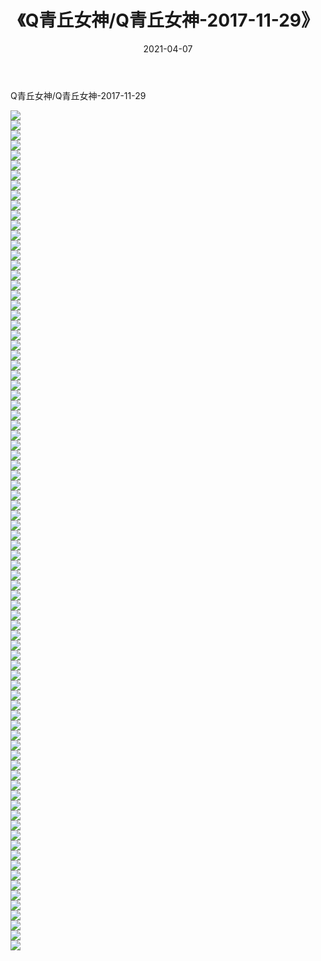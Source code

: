 ﻿---
layout: post
title:  《Q青丘女神/Q青丘女神-2017-11-29》
date:   2021-04-07
img: http://pic.660000.xyz/1:/网络美图/2021/Q青丘女神/Q青丘女神-2017-11-29/000.jpg
categories: [美女, 清纯, 唯美]
---

Q青丘女神/Q青丘女神-2017-11-29

 ![](http://pic.660000.xyz/1:/网络美图/2021/Q青丘女神/Q青丘女神-2017-11-29/001.jpg) <br>![](http://pic.660000.xyz/1:/网络美图/2021/Q青丘女神/Q青丘女神-2017-11-29/002.jpg) <br>![](http://pic.660000.xyz/1:/网络美图/2021/Q青丘女神/Q青丘女神-2017-11-29/003.jpg) <br>![](http://pic.660000.xyz/1:/网络美图/2021/Q青丘女神/Q青丘女神-2017-11-29/004.jpg) <br>![](http://pic.660000.xyz/1:/网络美图/2021/Q青丘女神/Q青丘女神-2017-11-29/005.jpg) <br>![](http://pic.660000.xyz/1:/网络美图/2021/Q青丘女神/Q青丘女神-2017-11-29/006.jpg) <br>![](http://pic.660000.xyz/1:/网络美图/2021/Q青丘女神/Q青丘女神-2017-11-29/007.jpg) <br>![](http://pic.660000.xyz/1:/网络美图/2021/Q青丘女神/Q青丘女神-2017-11-29/008.jpg) <br>![](http://pic.660000.xyz/1:/网络美图/2021/Q青丘女神/Q青丘女神-2017-11-29/009.jpg) <br>![](http://pic.660000.xyz/1:/网络美图/2021/Q青丘女神/Q青丘女神-2017-11-29/010.jpg) <br>![](http://pic.660000.xyz/1:/网络美图/2021/Q青丘女神/Q青丘女神-2017-11-29/011.jpg) <br>![](http://pic.660000.xyz/1:/网络美图/2021/Q青丘女神/Q青丘女神-2017-11-29/012.jpg) <br>![](http://pic.660000.xyz/1:/网络美图/2021/Q青丘女神/Q青丘女神-2017-11-29/013.jpg) <br>![](http://pic.660000.xyz/1:/网络美图/2021/Q青丘女神/Q青丘女神-2017-11-29/014.jpg) <br>![](http://pic.660000.xyz/1:/网络美图/2021/Q青丘女神/Q青丘女神-2017-11-29/015.jpg) <br>![](http://pic.660000.xyz/1:/网络美图/2021/Q青丘女神/Q青丘女神-2017-11-29/016.jpg) <br>![](http://pic.660000.xyz/1:/网络美图/2021/Q青丘女神/Q青丘女神-2017-11-29/017.jpg) <br>![](http://pic.660000.xyz/1:/网络美图/2021/Q青丘女神/Q青丘女神-2017-11-29/018.jpg) <br>![](http://pic.660000.xyz/1:/网络美图/2021/Q青丘女神/Q青丘女神-2017-11-29/019.jpg) <br>![](http://pic.660000.xyz/1:/网络美图/2021/Q青丘女神/Q青丘女神-2017-11-29/020.jpg) <br>![](http://pic.660000.xyz/1:/网络美图/2021/Q青丘女神/Q青丘女神-2017-11-29/021.jpg) <br>![](http://pic.660000.xyz/1:/网络美图/2021/Q青丘女神/Q青丘女神-2017-11-29/022.jpg) <br>![](http://pic.660000.xyz/1:/网络美图/2021/Q青丘女神/Q青丘女神-2017-11-29/023.jpg) <br>![](http://pic.660000.xyz/1:/网络美图/2021/Q青丘女神/Q青丘女神-2017-11-29/024.jpg) <br>![](http://pic.660000.xyz/1:/网络美图/2021/Q青丘女神/Q青丘女神-2017-11-29/025.jpg) <br>![](http://pic.660000.xyz/1:/网络美图/2021/Q青丘女神/Q青丘女神-2017-11-29/026.jpg) <br>![](http://pic.660000.xyz/1:/网络美图/2021/Q青丘女神/Q青丘女神-2017-11-29/027.jpg) <br>![](http://pic.660000.xyz/1:/网络美图/2021/Q青丘女神/Q青丘女神-2017-11-29/028.jpg) <br>![](http://pic.660000.xyz/1:/网络美图/2021/Q青丘女神/Q青丘女神-2017-11-29/029.jpg) <br>![](http://pic.660000.xyz/1:/网络美图/2021/Q青丘女神/Q青丘女神-2017-11-29/030.jpg) <br>![](http://pic.660000.xyz/1:/网络美图/2021/Q青丘女神/Q青丘女神-2017-11-29/031.jpg) <br>![](http://pic.660000.xyz/1:/网络美图/2021/Q青丘女神/Q青丘女神-2017-11-29/032.jpg) <br>![](http://pic.660000.xyz/1:/网络美图/2021/Q青丘女神/Q青丘女神-2017-11-29/033.jpg) <br>![](http://pic.660000.xyz/1:/网络美图/2021/Q青丘女神/Q青丘女神-2017-11-29/034.jpg) <br>![](http://pic.660000.xyz/1:/网络美图/2021/Q青丘女神/Q青丘女神-2017-11-29/035.jpg) <br>![](http://pic.660000.xyz/1:/网络美图/2021/Q青丘女神/Q青丘女神-2017-11-29/036.jpg) <br>![](http://pic.660000.xyz/1:/网络美图/2021/Q青丘女神/Q青丘女神-2017-11-29/037.jpg) <br>![](http://pic.660000.xyz/1:/网络美图/2021/Q青丘女神/Q青丘女神-2017-11-29/038.jpg) <br>![](http://pic.660000.xyz/1:/网络美图/2021/Q青丘女神/Q青丘女神-2017-11-29/039.jpg) <br>![](http://pic.660000.xyz/1:/网络美图/2021/Q青丘女神/Q青丘女神-2017-11-29/040.jpg) <br>![](http://pic.660000.xyz/1:/网络美图/2021/Q青丘女神/Q青丘女神-2017-11-29/041.jpg) <br>![](http://pic.660000.xyz/1:/网络美图/2021/Q青丘女神/Q青丘女神-2017-11-29/042.jpg) <br>![](http://pic.660000.xyz/1:/网络美图/2021/Q青丘女神/Q青丘女神-2017-11-29/043.jpg) <br>![](http://pic.660000.xyz/1:/网络美图/2021/Q青丘女神/Q青丘女神-2017-11-29/044.jpg) <br>![](http://pic.660000.xyz/1:/网络美图/2021/Q青丘女神/Q青丘女神-2017-11-29/045.jpg) <br>![](http://pic.660000.xyz/1:/网络美图/2021/Q青丘女神/Q青丘女神-2017-11-29/046.jpg) <br>![](http://pic.660000.xyz/1:/网络美图/2021/Q青丘女神/Q青丘女神-2017-11-29/047.jpg) <br>![](http://pic.660000.xyz/1:/网络美图/2021/Q青丘女神/Q青丘女神-2017-11-29/048.jpg) <br>![](http://pic.660000.xyz/1:/网络美图/2021/Q青丘女神/Q青丘女神-2017-11-29/049.jpg) <br>![](http://pic.660000.xyz/1:/网络美图/2021/Q青丘女神/Q青丘女神-2017-11-29/050.jpg) <br>![](http://pic.660000.xyz/1:/网络美图/2021/Q青丘女神/Q青丘女神-2017-11-29/051.jpg) <br>![](http://pic.660000.xyz/1:/网络美图/2021/Q青丘女神/Q青丘女神-2017-11-29/052.jpg) <br>![](http://pic.660000.xyz/1:/网络美图/2021/Q青丘女神/Q青丘女神-2017-11-29/053.jpg) <br>![](http://pic.660000.xyz/1:/网络美图/2021/Q青丘女神/Q青丘女神-2017-11-29/054.jpg) <br>![](http://pic.660000.xyz/1:/网络美图/2021/Q青丘女神/Q青丘女神-2017-11-29/055.jpg) <br>![](http://pic.660000.xyz/1:/网络美图/2021/Q青丘女神/Q青丘女神-2017-11-29/056.jpg) <br>![](http://pic.660000.xyz/1:/网络美图/2021/Q青丘女神/Q青丘女神-2017-11-29/057.jpg) <br>![](http://pic.660000.xyz/1:/网络美图/2021/Q青丘女神/Q青丘女神-2017-11-29/058.jpg) <br>![](http://pic.660000.xyz/1:/网络美图/2021/Q青丘女神/Q青丘女神-2017-11-29/059.jpg) <br>![](http://pic.660000.xyz/1:/网络美图/2021/Q青丘女神/Q青丘女神-2017-11-29/060.jpg) <br>![](http://pic.660000.xyz/1:/网络美图/2021/Q青丘女神/Q青丘女神-2017-11-29/061.jpg) <br>![](http://pic.660000.xyz/1:/网络美图/2021/Q青丘女神/Q青丘女神-2017-11-29/062.jpg) <br>![](http://pic.660000.xyz/1:/网络美图/2021/Q青丘女神/Q青丘女神-2017-11-29/063.jpg) <br>![](http://pic.660000.xyz/1:/网络美图/2021/Q青丘女神/Q青丘女神-2017-11-29/064.jpg) <br>![](http://pic.660000.xyz/1:/网络美图/2021/Q青丘女神/Q青丘女神-2017-11-29/065.jpg) <br>![](http://pic.660000.xyz/1:/网络美图/2021/Q青丘女神/Q青丘女神-2017-11-29/066.jpg) <br>![](http://pic.660000.xyz/1:/网络美图/2021/Q青丘女神/Q青丘女神-2017-11-29/067.jpg) <br>![](http://pic.660000.xyz/1:/网络美图/2021/Q青丘女神/Q青丘女神-2017-11-29/068.jpg) <br>![](http://pic.660000.xyz/1:/网络美图/2021/Q青丘女神/Q青丘女神-2017-11-29/069.jpg) <br>![](http://pic.660000.xyz/1:/网络美图/2021/Q青丘女神/Q青丘女神-2017-11-29/070.jpg) <br>![](http://pic.660000.xyz/1:/网络美图/2021/Q青丘女神/Q青丘女神-2017-11-29/071.jpg) <br>![](http://pic.660000.xyz/1:/网络美图/2021/Q青丘女神/Q青丘女神-2017-11-29/072.jpg) <br>![](http://pic.660000.xyz/1:/网络美图/2021/Q青丘女神/Q青丘女神-2017-11-29/073.jpg) <br>![](http://pic.660000.xyz/1:/网络美图/2021/Q青丘女神/Q青丘女神-2017-11-29/074.jpg) <br>![](http://pic.660000.xyz/1:/网络美图/2021/Q青丘女神/Q青丘女神-2017-11-29/075.jpg) <br>![](http://pic.660000.xyz/1:/网络美图/2021/Q青丘女神/Q青丘女神-2017-11-29/076.jpg) <br>![](http://pic.660000.xyz/1:/网络美图/2021/Q青丘女神/Q青丘女神-2017-11-29/077.jpg) <br>![](http://pic.660000.xyz/1:/网络美图/2021/Q青丘女神/Q青丘女神-2017-11-29/078.jpg) <br>![](http://pic.660000.xyz/1:/网络美图/2021/Q青丘女神/Q青丘女神-2017-11-29/079.jpg) <br>![](http://pic.660000.xyz/1:/网络美图/2021/Q青丘女神/Q青丘女神-2017-11-29/080.jpg) <br>![](http://pic.660000.xyz/1:/网络美图/2021/Q青丘女神/Q青丘女神-2017-11-29/081.jpg) <br>![](http://pic.660000.xyz/1:/网络美图/2021/Q青丘女神/Q青丘女神-2017-11-29/082.jpg) <br>![](http://pic.660000.xyz/1:/网络美图/2021/Q青丘女神/Q青丘女神-2017-11-29/083.jpg) <br>![](http://pic.660000.xyz/1:/网络美图/2021/Q青丘女神/Q青丘女神-2017-11-29/084.jpg) <br>
